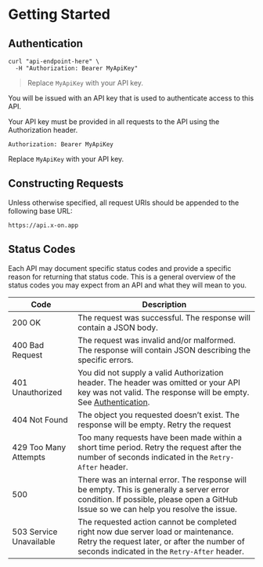 # Getting Started


## Authentication

```shell
curl "api-endpoint-here" \
  -H "Authorization: Bearer MyApiKey"
```

> Replace `MyApiKey` with your API key.

You will be issued with an API key that is used to authenticate access to this API.

Your API key must be provided in all requests to the API using the Authorization header.

`Authorization: Bearer MyApiKey`

<aside class="notice">
Replace <code>MyApiKey</code> with your API key.
</aside>


## Constructing Requests

Unless otherwise specified, all request URIs should be appended to the following base URL:

`https://api.x-on.app`

## Status Codes

Each API may document specific status codes and provide a specific reason for returning that status code. This is a general overview of the status codes you may expect from an API and what they will mean to you.

Code | Description
---- | -----------
200 OK | The request was successful. The response will contain a JSON body.
400 Bad Request | The request was invalid and/or malformed. The response will contain JSON describing the specific errors.
401 Unauthorized | You did not supply a valid Authorization header. The header was omitted or your API key was not valid. The response will be empty. See [Authentication](#authentication).
404 Not Found | The object you requested doesn’t exist. The response will be empty. Retry the request 
429 Too Many Attempts | Too many requests have been made within a short time period. Retry the request after the number of seconds indicated in the `Retry-After` header. 
500 | There was an internal error. The response will be empty. This is generally a server error condition. If possible, please open a GitHub Issue so we can help you resolve the issue.
503 Service Unavailable | The requested action cannot be completed right now due server load or maintenance. Retry the request later, or after the number of seconds indicated in the `Retry-After` header.
